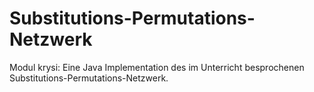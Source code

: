 # Substitutions-Permutations-Netzwerk

Modul krysi:
Eine Java Implementation des im Unterricht besprochenen Substitutions-Permutations-Netzwerk. 

